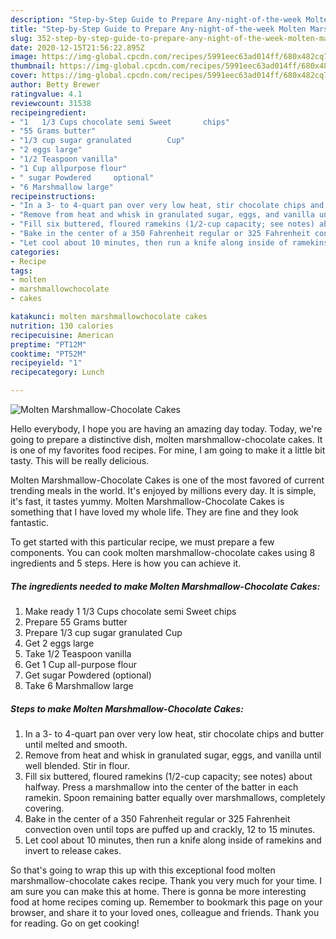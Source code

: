 ```yaml
---
description: "Step-by-Step Guide to Prepare Any-night-of-the-week Molten Marshmallow-Chocolate Cakes"
title: "Step-by-Step Guide to Prepare Any-night-of-the-week Molten Marshmallow-Chocolate Cakes"
slug: 352-step-by-step-guide-to-prepare-any-night-of-the-week-molten-marshmallow-chocolate-cakes
date: 2020-12-15T21:56:22.895Z
image: https://img-global.cpcdn.com/recipes/5991eec63ad014ff/680x482cq70/molten-marshmallow-chocolate-cakes-recipe-main-photo.jpg
thumbnail: https://img-global.cpcdn.com/recipes/5991eec63ad014ff/680x482cq70/molten-marshmallow-chocolate-cakes-recipe-main-photo.jpg
cover: https://img-global.cpcdn.com/recipes/5991eec63ad014ff/680x482cq70/molten-marshmallow-chocolate-cakes-recipe-main-photo.jpg
author: Betty Brewer
ratingvalue: 4.1
reviewcount: 31538
recipeingredient:
- "1   1/3 Cups chocolate semi Sweet       chips"
- "55 Grams butter"
- "1/3 cup sugar granulated        Cup"
- "2 eggs large"
- "1/2 Teaspoon vanilla"
- "1 Cup allpurpose flour"
- " sugar Powdered     optional"
- "6 Marshmallow large"
recipeinstructions:
- "In a 3- to 4-quart pan over very low heat, stir chocolate chips and butter until melted and smooth."
- "Remove from heat and whisk in granulated sugar, eggs, and vanilla until well blended. Stir in flour."
- "Fill six buttered, floured ramekins (1/2-cup capacity; see notes) about halfway. Press a marshmallow into the center of the batter in each ramekin. Spoon remaining batter equally over marshmallows, completely covering."
- "Bake in the center of a 350 Fahrenheit regular or 325 Fahrenheit convection oven until tops are puffed up and crackly, 12 to 15 minutes."
- "Let cool about 10 minutes, then run a knife along inside of ramekins and invert to release cakes."
categories:
- Recipe
tags:
- molten
- marshmallowchocolate
- cakes

katakunci: molten marshmallowchocolate cakes 
nutrition: 130 calories
recipecuisine: American
preptime: "PT12M"
cooktime: "PT52M"
recipeyield: "1"
recipecategory: Lunch

---
```



![Molten Marshmallow-Chocolate Cakes](https://img-global.cpcdn.com/recipes/5991eec63ad014ff/680x482cq70/molten-marshmallow-chocolate-cakes-recipe-main-photo.jpg)

Hello everybody, I hope you are having an amazing day today. Today, we're going to prepare a distinctive dish, molten marshmallow-chocolate cakes. It is one of my favorites food recipes. For mine, I am going to make it a little bit tasty. This will be really delicious.



Molten Marshmallow-Chocolate Cakes is one of the most favored of current trending meals in the world. It's enjoyed by millions every day. It is simple, it's fast, it tastes yummy. Molten Marshmallow-Chocolate Cakes is something that I have loved my whole life. They are fine and they look fantastic.


To get started with this particular recipe, we must prepare a few components. You can cook molten marshmallow-chocolate cakes using 8 ingredients and 5 steps. Here is how you can achieve it.

<!--inarticleads1-->

##### The ingredients needed to make Molten Marshmallow-Chocolate Cakes:

1. Make ready 1   1/3 Cups chocolate semi Sweet       chips
1. Prepare 55 Grams butter
1. Prepare 1/3 cup sugar granulated        Cup
1. Get 2 eggs large
1. Take 1/2 Teaspoon vanilla
1. Get 1 Cup all-purpose flour
1. Get  sugar Powdered     (optional)
1. Take 6 Marshmallow large




<!--inarticleads2-->

##### Steps to make Molten Marshmallow-Chocolate Cakes:

1. In a 3- to 4-quart pan over very low heat, stir chocolate chips and butter until melted and smooth.
1. Remove from heat and whisk in granulated sugar, eggs, and vanilla until well blended. Stir in flour.
1. Fill six buttered, floured ramekins (1/2-cup capacity; see notes) about halfway. Press a marshmallow into the center of the batter in each ramekin. Spoon remaining batter equally over marshmallows, completely covering.
1. Bake in the center of a 350 Fahrenheit regular or 325 Fahrenheit convection oven until tops are puffed up and crackly, 12 to 15 minutes.
1. Let cool about 10 minutes, then run a knife along inside of ramekins and invert to release cakes.




So that's going to wrap this up with this exceptional food molten marshmallow-chocolate cakes recipe. Thank you very much for your time. I am sure you can make this at home. There is gonna be more interesting food at home recipes coming up. Remember to bookmark this page on your browser, and share it to your loved ones, colleague and friends. Thank you for reading. Go on get cooking!
